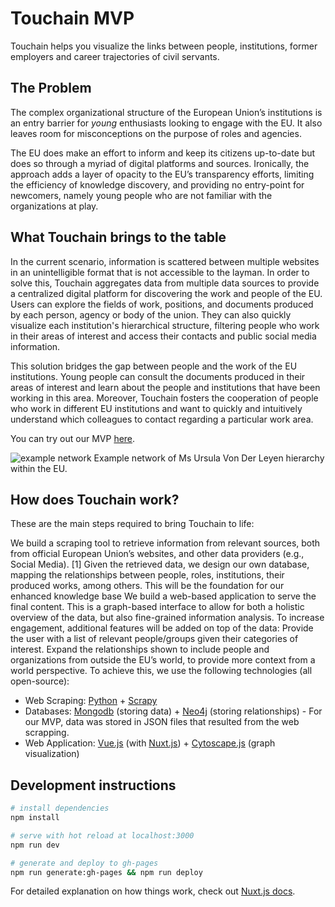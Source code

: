 # Touchain MVP

Touchain helps you visualize the links between people, institutions, former employers and career trajectories of civil servants. 

## The Problem

The complex organizational structure of the European Union’s institutions is an entry barrier for _young_ enthusiasts looking to engage with the EU. It also leaves room for misconceptions on the purpose of roles and agencies. 

The EU does make an effort to inform and keep its citizens up-to-date but does so through a myriad of digital platforms and sources. Ironically, the approach adds a layer of opacity to the EU’s transparency efforts, limiting the efficiency of knowledge discovery, and providing no entry-point for newcomers, namely young people who are not familiar with the organizations at play.

## What Touchain brings to the table

In the current scenario, information is scattered between multiple websites in an unintelligible format that is not accessible to the layman. In order to solve this, Touchain aggregates data from multiple data sources to provide a centralized digital platform for discovering the work and people of the EU. Users can explore the fields of work, positions, and documents produced by each person, agency or body of the union. They can also quickly visualize each institution's hierarchical structure, filtering people who work in their areas of interest and access their contacts and public social media information. 

This solution bridges the gap between people and the work of the EU institutions. Young people can consult the documents produced in their areas of interest and learn about the people and institutions that have been working in this area. Moreover, Touchain fosters the cooperation of people who work in different EU institutions and want to quickly and intuitively understand which colleagues to contact regarding a particular work area. 

You can try out our MVP [here](https://msramalho.github.io/poc-touchain/).

![example network](https://taikai.azureedge.net/KBpM_g2mVStEu3P4m8IlW2D-y02TjqookB6gkV89p6c/rs:fit:800:0:0/aHR0cHM6Ly9zdG9yYWdlLmdvb2dsZWFwaXMuY29tL3RhaWthaS1zdG9yYWdlL2ltYWdlcy84ZDYzNjIzMC04M2ZjLTExZWItOTQ2NS0zYjQ4ZTdiNGMzZWJpbWFnZS5wbmc)
Example network of Ms Ursula Von Der Leyen hierarchy within the EU.

## How does Touchain work?

These are the main steps required to bring Touchain to life:

We build a scraping tool to retrieve information from relevant sources, both from official European Union’s websites, and other data providers (e.g., Social Media). [1]
Given the retrieved data, we design our own database, mapping the relationships between people, roles, institutions, their produced works, among others. This will be the foundation for our enhanced knowledge base
We build a web-based application to serve the final content. This is a graph-based interface to allow for both a holistic overview of the data, but also fine-grained information analysis.
To increase engagement, additional features will be added on top of the data:
Provide the user with a list of relevant people/groups given their categories of interest.
Expand the relationships shown to include people and organizations from outside the EU’s world, to provide more context from a world perspective.
To achieve this, we use the following technologies (all open-source):

* Web Scraping: [Python](https://www.python.org/) + [Scrapy](https://scrapy.org/)
* Databases: [Mongodb](https://www.mongodb.com/) (storing data) + [Neo4j](https://neo4j.com/) (storing relationships) - For our MVP, data was stored in JSON files that resulted from the web scrapping.
* Web Application: [Vue.js](https://vuejs.org/) (with [Nuxt.js](https://nuxtjs.org)) + [Cytoscape.js](https://js.cytoscape.org/) (graph visualization)


## Development instructions

```bash
# install dependencies
npm install

# serve with hot reload at localhost:3000
npm run dev

# generate and deploy to gh-pages
npm run generate:gh-pages && npm run deploy  
```

For detailed explanation on how things work, check out [Nuxt.js docs](https://nuxtjs.org).
